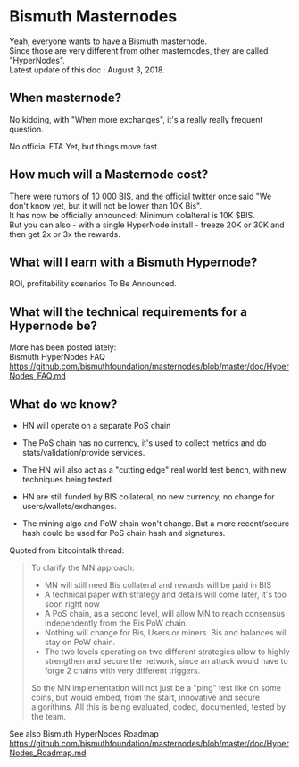 # Bismuth Masternodes

Yeah, everyone wants to have a Bismuth masternode.  
Since those are very different from other masternodes, they are called "HyperNodes".  
Latest update of this doc : August 3, 2018.

## When masternode?

No kidding, with "When more exchanges", it's a really really frequent question.

No official ETA Yet, but things move fast.

## How much will a Masternode cost?

There were rumors of 10 000 BIS, and the official twitter once said "We don't know yet, but it will not be lower than 10K Bis".  
It has now be officially announced: Minimum colalteral is 10K $BIS.  
But you can also - with a single HyperNode install - freeze 20K or 30K and then get 2x or 3x the rewards.

## What will I earn with a Bismuth Hypernode?

ROI, profitability scenarios To Be Announced.

## What will the technical requirements for a Hypernode be?

More has been posted lately:  
Bismuth HyperNodes FAQ
https://github.com/bismuthfoundation/masternodes/blob/master/doc/HyperNodes_FAQ.md

## What do we know?

* HN will operate on a separate PoS chain
* The PoS chain has no currency, it's used to collect metrics and do stats/validation/provide services.
* The HN will also act as a "cutting edge" real world test bench, with new techniques being tested.
* HN are still funded by BIS collateral, no new currency, no change for users/wallets/exchanges.

* The mining algo and PoW chain won't change. But a more recent/secure hash could be used for PoS chain hash and signatures.

Quoted from bitcointalk thread:

> To clarify the MN approach:
> 
> - MN will still need Bis collateral and rewards will be paid in BIS
> - A technical paper with strategy and details will come later, it's too soon right now
> - A PoS chain, as a second level, will allow MN to reach consensus independently from the Bis PoW chain.
> - Nothing will change for Bis, Users or miners. Bis and balances will stay on PoW chain.
> - The two levels operating on two different strategies allow to highly strengthen and secure the network, since an attack would have to forge 2 chains with very different triggers.
> 
> So the MN implementation will not just be a "ping" test like on some coins, but would embed, from the start, innovative and secure algorithms.
> All this is being evaluated, coded, documented, tested by the team.

See also Bismuth HyperNodes Roadmap
https://github.com/bismuthfoundation/masternodes/blob/master/doc/HyperNodes_Roadmap.md
